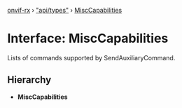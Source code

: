 [onvif-rx](../README.md) › ["api/types"](../modules/_api_types_.md) › [MiscCapabilities](_api_types_.misccapabilities.md)

# Interface: MiscCapabilities

Lists of commands supported by SendAuxiliaryCommand.

## Hierarchy

* **MiscCapabilities**

